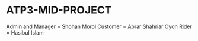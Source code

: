 # ATP3-MID-PROJECT
Admin and Manager = Shohan Morol
Customer = Abrar Shahriar Oyon
Rider = Hasibul Islam
